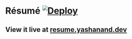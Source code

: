 # Résumé [![Deploy](https://github.com/yashanand1910/resume/actions/workflows/deploy.yml/badge.svg)](https://github.com/yashanand1910/resume/actions/workflows/deploy.yml)
## View it live at [resume.yashanand.dev](https://resume.yashanand.dev)
